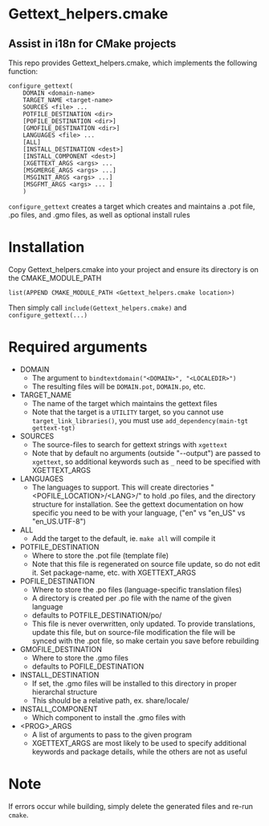# Gettext_helpers.cmake

## Assist in i18n for CMake projects

This repo provides Gettext_helpers.cmake, which implements the following function:

    configure_gettext(
        DOMAIN <domain-name>
        TARGET_NAME <target-name>
        SOURCES <file> ...
        POTFILE_DESTINATION <dir>
        [POFILE_DESTINATION <dir>]
        [GMOFILE_DESTINATION <dir>]
        LANGUAGES <file> ...
        [ALL]
        [INSTALL_DESTINATION <dest>]
        [INSTALL_COMPONENT <dest>]
        [XGETTEXT_ARGS <args> ...
        [MSGMERGE_ARGS <args> ...]
        [MSGINIT_ARGS <args> ...]
        [MSGFMT_ARGS <args> ... ]
        )

```configure_gettext``` creates a target <target-name> which creates and
maintains a .pot file, .po files, and .gmo files, as well as optional
install rules

# Installation

Copy Gettext_helpers.cmake into your project and ensure its directory
is on the CMAKE_MODULE_PATH

    list(APPEND CMAKE_MODULE_PATH <Gettext_helpers.cmake location>)

Then simply call ```include(Gettext_helpers.cmake)``` and ```configure_gettext(...)```

# Required arguments

* DOMAIN
    - The argument to ```bindtextdomain("<DOMAIN>", "<LOCALEDIR>")```
    - The resulting files will be ```DOMAIN.pot```, ```DOMAIN.po```, etc.
* TARGET_NAME
    - The name of the target which maintains the gettext files
    - Note that the target is a ```UTILITY``` target, so you cannot use
    ```target_link_libraries()```, you must use
    ```add_dependency(main-tgt gettext-tgt)```
* SOURCES
    - The source-files to search for gettext strings with ```xgettext```
    - Note that by default no arguments (outside "--output") are passed to
    ```xgettext```, so additional keywords such as ```_``` need to be specified
    with XGETTEXT_ARGS
* LANGUAGES
    - The languages to support. This will create directories
    "<POFILE_LOCATION>/\<LANG>/" to hold .po files, and the directory structure
    for installation. See the gettext documentation on how specific you need
    to be with your language, ("en" vs "en_US" vs "en_US.UTF-8")
* ALL
    - Add the target to the default, ie. ```make all``` will compile it
* POTFILE_DESTINATION
    - Where to store the .pot file (template file)
    - Note that this file is regenerated on source file update, so
    do not edit it. Set package-name, etc. with XGETTEXT_ARGS
* POFILE_DESTINATION
    - Where to store the .po files (language-specific translation files)
    - A directory is created per .po file with the name of the given language
    - defaults to POTFILE_DESTINATION/po/
    - This file is never overwritten, only updated. To provide translations,
    update this file, but on source-file modification the file will be synced
    with the .pot file, so make certain you save before rebuilding
* GMOFILE_DESTINATION
    - Where to store the .gmo files
    - defaults to POFILE_DESTINATION
* INSTALL_DESTINATION
    - If set, the .gmo files will be installed to this directory in proper
    hierarchal structure
    - This should be a relative path, ex. share/locale/
* INSTALL_COMPONENT
    - Which component to install the .gmo files with
* \<PROG>_ARGS
    - A list of arguments to pass to the given program
    - XGETTEXT_ARGS are most likely to be used to specify additional keywords and
    package details, while the others are not as useful

# Note

If errors occur while building, simply delete the generated files and re-run
```cmake```.
